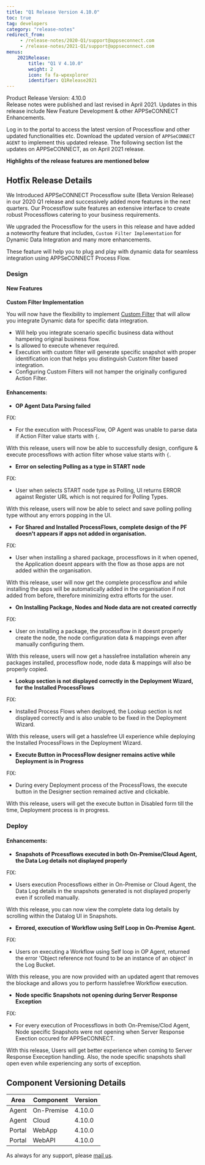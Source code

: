 ```yaml
---
title: "Q1 Release Version 4.10.0"
toc: true
tag: developers
category: "release-notes"
redirect_from: 
     - /release-notes/2020-Q1/support@appseconnect.com
     - /release-notes/2021-Q1/support@appseconnect.com
menus: 
    2021Release:
        title: "Q1 V 4.10.0"
        weight: 2
        icon: fa fa-wpexplorer
        identifier: Q1Release2021
---
```

Product Release Version: 4.10.0       
Release notes were published and last revised in April 2021. 
Updates in this release include New Feature Development & other APPSeCONNECT Enhancements.  

Log in to the portal to access the latest version of Processflow and other updated functionalities etc. 
Download the updated version of `APPSeCONNECT AGENT` to implement this updated release. The following section list the updates on APPSeCONNECT, 
as on April 2021 release.

**Highlights of the release features are mentioned below**

## Hotfix Release Details 

We Introduced APPSeCONNECT Processflow suite (Beta Version Release) in our 2020 Q1 release and successively
added more features in the next quarters. Our Processflow suite features an extensive interface to create 
robust Processflows catering to your business requirements.   

We upgraded the Processflow for the users in this release and have added a noteworthy feature that includes, `Custom Filter Implementation` for Dynamic Data Integration 
and many more enhancements.
 
These feature will help you to plug and play with dynamic data for seamless integration using APPSeCONNECT Process Flow.    

### Design

#### New Features  

**Custom Filter Implementation**  

You will now have the flexibility to implement [Custom Filter](/processflow/User-Defined-Dynamic-Filter/) that will allow you integrate Dynamic data for specific data integration.

- Will help you integrate scenario specific business data without hampering original business flow.
- Is allowed to execute whenever required.
- Execution with custom filter will generate specific snapshot with proper identification icon that helps you distinguish Custom filter based integration.
- Configuring Custom Filters will not hamper the originally configured Action Filter.

#### Enhancements:

- **OP Agent Data Parsing failed**

FIX: 

- For the execution with ProcessFlow, OP Agent was unable to parse data if Action Filter value starts with `{`.

With this release, users will now be able to successfully design, configure & execute processflows with action filter whose value starts with `{`. 


- **Error on selecting Polling as a type in START node**

FIX:

- User when selects START node type as Polling, UI returns ERROR against Register URL which is not required for Polling Types.

With this release, users will now be able to select and save polling polling type without any errors popping in the UI.


- **For Shared and Installed ProcessFlows, complete design of the PF doesn't appears if apps not added in organisation.**

FIX:

- User when installing a shared package, processflows in it when opened, the Application doesnt appears with the flow as those apps are not added within the organisation.

With this release, user will now get the complete processflow and while installing the apps will be automatically added in the organisation if not added from before, therefore minimizing extra efforts for the user.


- **On Installing Package, Nodes and Node data are not created correctly**

FIX: 

- User on installing a package, the processflow in it doesnt properly create the node, the node configuration data & mappings even after manually  configuring them.

With this release, users will now get a hasslefree installation wherein any packages installed, processflow node, node data & mappings will also be properly copied.


- **Lookup section is not displayed correctly in the Deployment Wizard, for the Installed ProcessFlows**

FIX:

- Installed Process Flows when deployed, the Lookup section is not displayed correctly and is also unable to be fixed in the Deployment Wizard.

With this release, users will get a hasslefree UI experience while deploying the Installed ProcessFlows in the Deployment Wizard.


- **Execute Button in ProcessFlow designer remains active while Deployment is in Progress**

FIX:

- During every Deployment process of the ProcessFlows, the execute button in the Designer section remained active and clickable.

With this release, users will get the execute button in Disabled form till the time, Deployment process is in progress. 

### Deploy

#### Enhancements:

- **Snapshots of Prcessflows executed in both On-Premise/Cloud Agent, the Data Log details not displayed properly**

FIX:

- Users execution Processflows either in On-Premise or Cloud Agent, the Data Log details in the snapshots generated is not displayed properly even if scrolled manually.

With this release, you can now view the complete data log details by scrolling within the Datalog UI in Snapshots.


- **Errored, execution of Workflow using Self Loop in On-Premise Agent.**

FIX:

- Users on executing a Workflow using Self loop in OP Agent, returned the error 'Object reference not found to be an instance of an object' in the Log Bucket.

With this release, you are now provided with an updated agent that removes the blockage and allows you to perform hasslefree Workflow execution.


- **Node specific Snapshots not opening during Server Response Exception**

FIX:

- For every execution of Processflows in both On-Premise/Clod Agent, Node specific Snapshots were not opening when Server Response Exection occured for APPSeCONNECT.

With this release, Users will get better experience when coming to Server Response Exeception handling. Also, the node specific snapshots shall open even while experiencing any sorts of exception.

## Component Versioning Details  

|Area|Component|Version|
|---|---|----|
|Agent|On-Premise|4.10.0|
|Agent|Cloud|4.10.0|
|Portal|WebApp|4.10.0|
|Portal|WebAPI|4.10.0|

As always for any support, please [mail us](support@appseconnect.com).